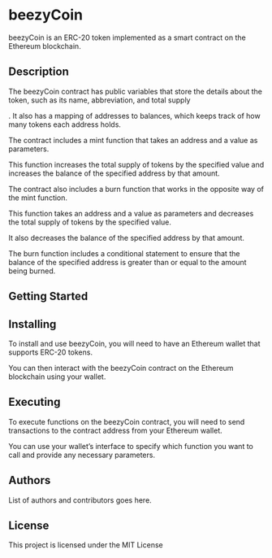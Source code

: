 # beezyCoin

beezyCoin is an ERC-20 token implemented as a smart contract on the Ethereum blockchain.

## Description

The beezyCoin contract has public variables that store the details about the token, such as its name, abbreviation, and total supply

. It also has a mapping of addresses to balances, which keeps track of how many tokens each address holds.

The contract includes a mint function that takes an address and a value as parameters. 

This function increases the total supply of tokens by the specified value and increases the balance of the specified address by that amount.

The contract also includes a burn function that works in the opposite way of the mint function. 

This function takes an address and a value as parameters and decreases the total supply of tokens by the specified value. 

It also decreases the balance of the specified address by that amount. 

The burn function includes a conditional statement to ensure that the balance of the specified address is greater than or equal to the amount being burned.

## Getting Started

## Installing

To install and use beezyCoin, you will need to have an Ethereum wallet that supports ERC-20 tokens. 

You can then interact with the beezyCoin contract on the Ethereum blockchain using your wallet.

## Executing

To execute functions on the beezyCoin contract, you will need to send transactions to the contract address from your Ethereum wallet.

You can use your wallet’s interface to specify which function you want to call and provide any necessary parameters.

## Authors

List of authors and contributors goes here.

## License

This project is licensed under the MIT License
